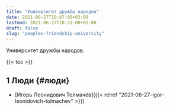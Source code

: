```yaml
---
title: "Университет дружбы народов"
date: 2021-06-27T10:47:00+03:00
lastmod: 2021-06-27T10:51:00+03:00
draft: false
slug: "peoples-friendship-university"
---
```


Университет дружбы народов.

<!--more-->

{{< toc >}}


## <span class="section-num">1</span> Люди {#люди}

-   [Игорь Леонидович Толмачёв]({{< relref "2021-06-27-igor-leonidovich-tolmachev" >}})
